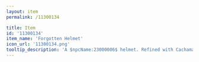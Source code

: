 ```yaml
---
layout: item
permalink: /11300134

title: Item
id: '11300134'
item_name: 'Forgotten Helmet'
icon_url: '11300134.png'
tooltip_description: 'A $npcName:23000006$ helmet. Refined with Cachamaxai stone shards. A product of the wisdom of ancient civilizations, it''s lighter and sturdier than it appears.'
---
```

